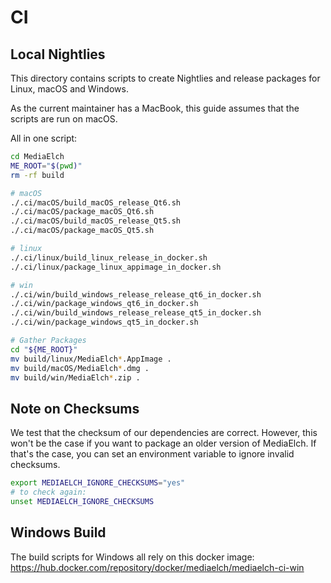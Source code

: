 # CI

## Local Nightlies

This directory contains scripts to create Nightlies and release
packages for Linux, macOS and Windows.

As the current maintainer has a MacBook, this guide assumes that
the scripts are run on macOS.

All in one script:

```sh
cd MediaElch
ME_ROOT="$(pwd)"
rm -rf build

# macOS
./.ci/macOS/build_macOS_release_Qt6.sh
./.ci/macOS/package_macOS_Qt6.sh
./.ci/macOS/build_macOS_release_Qt5.sh
./.ci/macOS/package_macOS_Qt5.sh

# linux
./.ci/linux/build_linux_release_in_docker.sh
./.ci/linux/package_linux_appimage_in_docker.sh

# win
./.ci/win/build_windows_release_release_qt6_in_docker.sh
./.ci/win/package_windows_qt6_in_docker.sh
./.ci/win/build_windows_release_release_qt5_in_docker.sh
./.ci/win/package_windows_qt5_in_docker.sh

# Gather Packages
cd "${ME_ROOT}"
mv build/linux/MediaElch*.AppImage .
mv build/macOS/MediaElch*.dmg .
mv build/win/MediaElch*.zip .
```


## Note on Checksums

We test that the checksum of our dependencies are correct.
However, this won't be the case if you want to package an older version of MediaElch.
If that's the case, you can set an environment variable to ignore invalid checksums.

```sh
export MEDIAELCH_IGNORE_CHECKSUMS="yes"
# to check again:
unset MEDIAELCH_IGNORE_CHECKSUMS
```


## Windows Build

The build scripts for Windows all rely on this docker image:
<https://hub.docker.com/repository/docker/mediaelch/mediaelch-ci-win>
